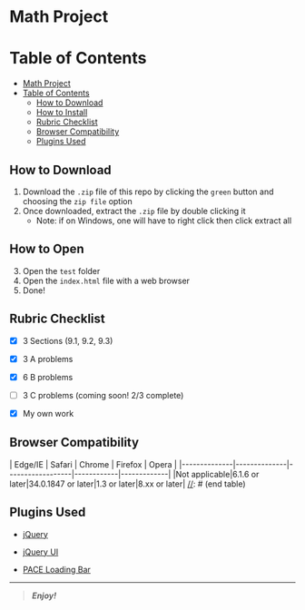 [comment]: # (Start README.md markdown script)

Math Project
============

# Table of Contents

<!--START doctoc-->

- [Math Project](#math-project)
- [Table of Contents](#table-of-contents)
  - [How to Download](#how-to-download)
  - [How to Install](#how-to-install)
  - [Rubric Checklist](#rubric-checklist)
  - [Browser Compatibility](#browser-compatibility)
  - [Plugins Used](#plugins-used)
  
<!--END doctoc-->

How to Download
---------------

1. Download the `.zip` file of this repo by clicking the `green` button and choosing the `zip file` option
2. Once downloaded, extract the `.zip` file by double clicking it
   * Note: if on Windows, one will have to right click then click extract all

## How to Open

3. Open the `test` folder
4. Open the `index.html` file with a web browser
5. Done!


## Rubric Checklist

- [x] 3 Sections (9.1, 9.2, 9.3)
- [x] 3 A problems
- [x] 6 B problems
- [ ] 3 C problems (coming soon! 2/3 complete)
- [x] My own work


Browser Compatibility
---------------------

[//]: # (start table)
|    Edge/IE   |    Safari    |      Chrome      |   Firefox  |    Opera    |
|--------------|--------------|------------------|------------|-------------|
|Not applicable|6.1.6 or later|34.0.1847 or later|1.3 or later|8.xx or later|
[//]: # (end table)

## Plugins Used

+ [jQuery][1]
- [jQuery UI][2]
* [PACE Loading Bar][3]

[1]: http://www.jquery.com/  "jQuery"
[2]: http://www.jqueryui.com/  "jQuery UI"
[3]: http://github.hubspot.com/pace/docs/welcome/  (PACE Loading Bar)

________

> **_Enjoy!_**

[comment]: # (End README.md markdown script)
